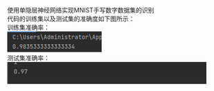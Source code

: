 使用单隐层神经网络实现MNIST手写数字数据集的识别  
代码的训练集以及测试集的准确度如下图所示：  
训练集准确率：  
![训练集准确率](https://github.com/ZeTw/deepLearning_Test/blob/main/MNIST_Identify/%E8%AE%AD%E7%BB%83%E9%9B%86%E5%87%86%E7%A1%AE%E7%8E%87.png)  
测试集准确率：  
![测试集准确率](https://github.com/ZeTw/deepLearning_Test/blob/main/MNIST_Identify/%E6%B5%8B%E8%AF%95%E9%9B%86%E5%87%86%E7%A1%AE%E7%8E%87.png)
